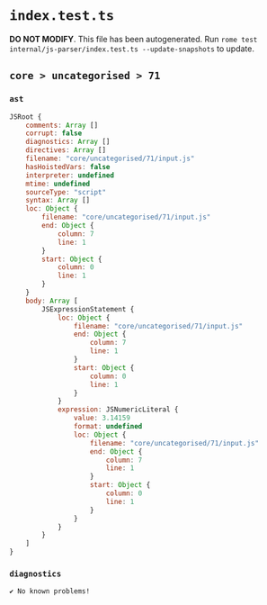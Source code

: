 # `index.test.ts`

**DO NOT MODIFY**. This file has been autogenerated. Run `rome test internal/js-parser/index.test.ts --update-snapshots` to update.

## `core > uncategorised > 71`

### `ast`

```javascript
JSRoot {
	comments: Array []
	corrupt: false
	diagnostics: Array []
	directives: Array []
	filename: "core/uncategorised/71/input.js"
	hasHoistedVars: false
	interpreter: undefined
	mtime: undefined
	sourceType: "script"
	syntax: Array []
	loc: Object {
		filename: "core/uncategorised/71/input.js"
		end: Object {
			column: 7
			line: 1
		}
		start: Object {
			column: 0
			line: 1
		}
	}
	body: Array [
		JSExpressionStatement {
			loc: Object {
				filename: "core/uncategorised/71/input.js"
				end: Object {
					column: 7
					line: 1
				}
				start: Object {
					column: 0
					line: 1
				}
			}
			expression: JSNumericLiteral {
				value: 3.14159
				format: undefined
				loc: Object {
					filename: "core/uncategorised/71/input.js"
					end: Object {
						column: 7
						line: 1
					}
					start: Object {
						column: 0
						line: 1
					}
				}
			}
		}
	]
}
```

### `diagnostics`

```
✔ No known problems!

```
